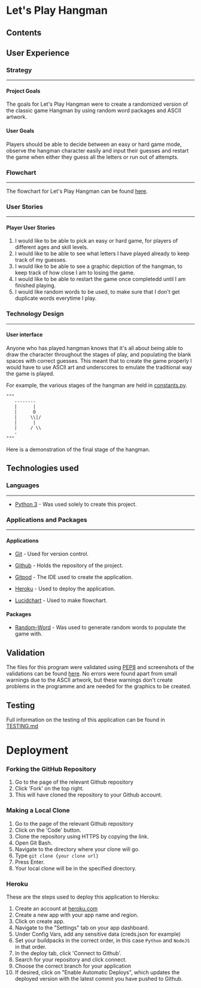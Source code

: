 # Let's Play Hangman



## Contents



## User Experience

### Strategy
___

#### **Project Goals**

The goals for Let's Play Hangman were to create a randomized version of the classic game Hangman by using random word packages and ASCII artwork.

#### **User Goals**

Players should be able to decide between an easy or hard game mode, observe the hangman character easily and input their guesses and restart the game when either they guess all the letters or run out of attempts. 


### Flowchart
___

The flowchart for Let's Play Hangman can be found [here](assets/images/flowchart/hangman_flowchart.pdf). 

### User Stories
___

#### Player User Stories

1. I would like to be able to pick an easy or hard game, for players of different ages and skill levels.
2. I would like to be able to see what letters I have played already to keep track of my guesses. 
3. I would like to be able to see a graphic depiction of the hangman, to keep track of how close I am to losing the game. 
4. I would like to be able to restart the game once completedd until I am finished playing. 
5. I would like random words to be used, to make sure that I don't get duplicate words everytime I play. 

### Technology Design
___

#### User interface

Anyone who has played hangman knows that it's all about being able to draw the character throughout the stages of play, and populating the blank spaces with correct guesses. This meant that to create the game properly I would have to use ASCII art and underscores to emulate the traditional way the game is played. 

For example, the various stages of the hangman are held in [constants.py](constants.py). 

```
"""
   --------
   |      |
   |      O
   |     \\|/
   |      |
   |     / \\
   -
"""
```
Here is a demonstration of the final stage of the hangman. 

## Technologies used

### Languages
___

- [Python 3](https://www.python.org/) - Was used solely to create this project.


### Applications and Packages

---

#### Applications

- [Git](https://git-scm.com/) - Used for version control.

- [Github](https://github.com/) - Holds the repository of the project.

- [Gitpod](https://gitpod.com/) - The IDE used to create the application.

- [Heroku](https://www.heroku.com) - Used to deploy the application.

- [Lucidchart](https://lucid.co/product/lucidchart) - Used to make flowchart.


#### Packages

- [Random-Word](https://pypi.org/project/Random-Word/) - Was used to generate random words to populate the game with.

## Validation 

The files for this program were validated using [PEP8](http://pep8online.com/) and screenshots of the validations can be found [here](assets/images/validation). No errors were found apart from small warnings due to the ASCII artwork, but these warnings don't create problems in the programme and are needed for the graphics to be created. 

## Testing

Full information on the testing of this application can be found in [TESTING.md](TESTING.md)

# Deployment

### Forking the GitHub Repository

1. Go to the page of the relevant Github repository
2. Click 'Fork' on the top right.
3. This will have cloned the repository to your Github account.

### Making a Local Clone

1. Go to the page of the relevant Github repository
2. Click on the 'Code' button.
3. Clone the repository using HTTPS by copying the link.
4. Open Git Bash.
5. Navigate to the directory where your clone will go.
6. Type ```git clone {your clone url}```
7. Press Enter.
8. Your local clone will be in the specified directory.

### Heroku

These are the steps used to deploy this application to Heroku:

1. Create an account at [heroku.com](https://.heroku.com/)
2. Create a new app with your app name and region.
3. Click on create app.
4. Navigate to the "Settings" tab on your app dashboard.
5. Under Config Vars, add any sensitive data (creds.json for example)
6. Set your buildpacks in the correct order, in this case ```Python``` and ```NodeJS``` in that order.
7. In the deploy tab, click 'Connect to Github'.
8. Search for your repository and click connect.
9. Choose the correct branch for your application
10. If desired, click on "Enable Automatic Deploys", which updates the deployed version with the latest commit you have pushed to Github. 